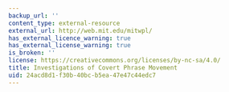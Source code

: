 ```yaml
---
backup_url: ''
content_type: external-resource
external_url: http://web.mit.edu/mitwpl/
has_external_licence_warning: true
has_external_license_warning: true
is_broken: ''
license: https://creativecommons.org/licenses/by-nc-sa/4.0/
title: Investigations of Covert Phrase Movement
uid: 24acd8d1-f30b-40bc-b5ea-47e47c44edc7
---
```

